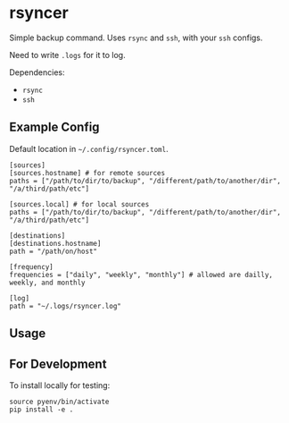 # rsyncer

Simple backup command. Uses `rsync` and `ssh`, with your `ssh` configs.

Need to write `.logs` for it to log.

Dependencies:
- `rsync`
- `ssh`

## Example Config

Default location in `~/.config/rsyncer.toml`.

```
[sources]
[sources.hostname] # for remote sources
paths = ["/path/to/dir/to/backup", "/different/path/to/another/dir", "/a/third/path/etc"]

[sources.local] # for local sources
paths = ["/path/to/dir/to/backup", "/different/path/to/another/dir", "/a/third/path/etc"]

[destinations]
[destinations.hostname]
path = "/path/on/host"

[frequency]
frequencies = ["daily", "weekly", "monthly"] # allowed are dailly, weekly, and monthly

[log]
path = "~/.logs/rsyncer.log"
```

## Usage

## For Development

To install locally for testing:

```
source pyenv/bin/activate
pip install -e .
```


